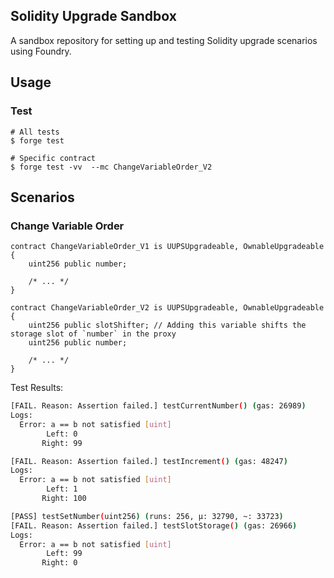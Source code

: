 ## Solidity Upgrade Sandbox

A sandbox repository for setting up and testing Solidity upgrade scenarios using Foundry.

## Usage

### Test

```shell
# All tests
$ forge test

# Specific contract
$ forge test -vv  --mc ChangeVariableOrder_V2
```

## Scenarios

### Change Variable Order

```solidity
contract ChangeVariableOrder_V1 is UUPSUpgradeable, OwnableUpgradeable {
    uint256 public number;

    /* ... */
}

contract ChangeVariableOrder_V2 is UUPSUpgradeable, OwnableUpgradeable {
    uint256 public slotShifter; // Adding this variable shifts the storage slot of `number` in the proxy
    uint256 public number;

    /* ... */
}
```

Test Results:

```bash
[FAIL. Reason: Assertion failed.] testCurrentNumber() (gas: 26989)
Logs:
  Error: a == b not satisfied [uint]
        Left: 0
       Right: 99

[FAIL. Reason: Assertion failed.] testIncrement() (gas: 48247)
Logs:
  Error: a == b not satisfied [uint]
        Left: 1
       Right: 100

[PASS] testSetNumber(uint256) (runs: 256, μ: 32790, ~: 33723)
[FAIL. Reason: Assertion failed.] testSlotStorage() (gas: 26966)
Logs:
  Error: a == b not satisfied [uint]
        Left: 99
       Right: 0
```
